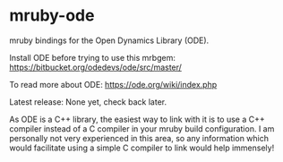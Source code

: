 # mruby-ode

mruby bindings for the Open Dynamics Library (ODE).

Install ODE before trying to use this mrbgem:
https://bitbucket.org/odedevs/ode/src/master/

To read more about ODE:
https://ode.org/wiki/index.php

Latest release: None yet, check back later.

As ODE is a C++ library, the easiest way to link with it is to use a C++ compiler instead of a C compiler in your mruby build configuration. I am personally not very experienced in this area, so any information which would facilitate using a simple C compiler to link would help immensely!